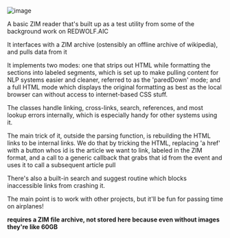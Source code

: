 ![image](https://github.com/user-attachments/assets/b9fc7978-d46d-41a7-8fe3-85275aaa1868)

A basic ZIM reader that's built up as a test utility from some of the background work on REDWOLF.AIC

It interfaces with a ZIM archive (ostensibly an offline archive of wikipedia), and pulls data from it

It implements two modes: one that strips out HTML while formatting the sections into labeled segments, which is set up to make pulling content for NLP systems easier and cleaner, referred to as the 'paredDown' mode; and a full HTML mode which displays the original formatting as best as the local browser can without access to internet-based CSS stuff.

The classes handle linking, cross-links, search, references, and most lookup errors internally, which is especially handy for other systems using it.

The main trick of it, outside the parsing function, is rebuilding the HTML links to be internal links. We do that by tricking the HTML, replacing 'a href' with a button whos id is the article we want to link, labeled in the ZIM format, and a call to a generic callback that grabs that id from the event and uses it to call a subsequent article pull 

There's also a built-in search and suggest routine which blocks inaccessible links from crashing it.

The main point is to work with other projects, but it'll be fun for passing time on airplanes!

**requires a ZIM file archive, not stored here because even without images they're like 60GB**
